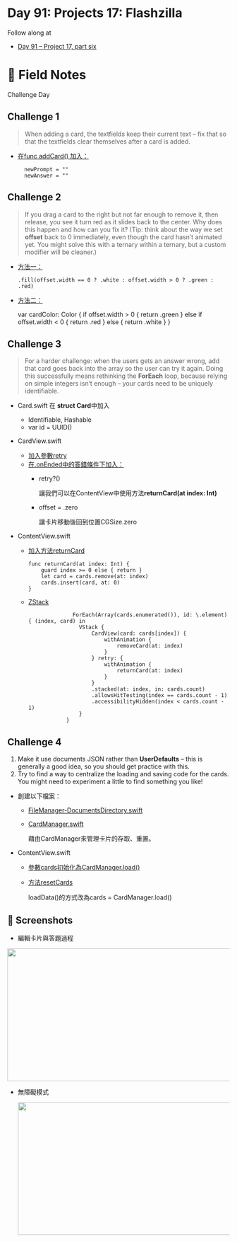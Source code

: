 # Day 91: Projects 17: Flashzilla

Follow along at 
- [Day 91 – Project 17, part six][1]

# 📒 Field Notes

Challenge Day
 
 
## Challenge 1

>When adding a card, the textfields keep their current text – fix that so that the textfields clear themselves after a card is added.

- [在func addCard() 加入：][2]

        newPrompt = ""
        newAnswer = ""


## Challenge 2

>If you drag a card to the right but not far enough to remove it, then release, you see it turn red as it slides back to the center. Why does this happen and how can you fix it? (Tip: think about the way we set **offset** back to 0 immediately, even though the card hasn’t animated yet. You might solve this with a ternary within a ternary, but a custom modifier will be cleaner.)

- [方法一：][3]

      .fill(offset.width == 0 ? .white : offset.width > 0 ? .green : .red)

- [方法二：][4]

    var cardColor: Color {
        if offset.width > 0 {
            return .green
        } else if offset.width < 0 {
            return .red
        } else {
            return .white
        }
    }

## Challenge 3
>For a harder challenge: when the users gets an answer wrong, add that card goes back into the array so the user can try it again. Doing this successfully means rethinking the **ForEach** loop, because relying on simple integers isn’t enough – your cards need to be uniquely identifiable.

- Card.swift
  在 **struct Card**中加入
   - Identifiable, Hashable
   - var id = UUID()

- CardView.swift
  - [加入參數retry][5]
  - [在.onEnded中的答錯條件下加入：][6]
    - retry?()
    
      讓我們可以在ContentView中使用方法**returnCard(at index: Int)**
    - offset = .zero
    
      讓卡片移動後回到位置CGSize.zero

- ContentView.swift
  - [加入方法returnCard][7]
        
        func returnCard(at index: Int) {
            guard index >= 0 else { return }
            let card = cards.remove(at: index)
            cards.insert(card, at: 0)
        }

  - [ZStack][8]
  
                      ForEach(Array(cards.enumerated()), id: \.element) { (index, card) in
                        VStack {
                            CardView(card: cards[index]) {
                                withAnimation {
                                    removeCard(at: index)
                                }
                            } retry: {
                                withAnimation {
                                    returnCard(at: index)
                                }
                            }
                            .stacked(at: index, in: cards.count)
                            .allowsHitTesting(index == cards.count - 1)
                            .accessibilityHidden(index < cards.count - 1)
                        }
                    }


## Challenge 4

1. Make it use documents JSON rather than **UserDefaults** – this is generally a good idea, so you should get practice with this.
2. Try to find a way to centralize the loading and saving code for the cards. You might need to experiment a little to find something you like!


- 創建以下檔案：
  - [FileManager-DocumentsDirectory.swift][9]
  - [CardManager.swift][10]
    
    藉由CardManager來管理卡片的存取、重置。
 
- ContentView.swift  
  - [參數cards初始化為CardManager.load()][11]
  - [方法resetCards][12]
  
    loadData()的方式改為cards = CardManager.load()

## 📸 Screenshots

- 編輯卡片與答題過程
  
<img width="600" height="300" src="https://github.com/VisionAce/Screenshoots/blob/main/Simulator%20Screen%20Recording%20-%20iPhone%2015%20Pro%20-%202023-12-12%20at%2014.44.26.gif"/>

- 無障礙模式

  <img width="600" height="300" src="https://github.com/VisionAce/Screenshoots/blob/main/Simulator%20Screen%20Recording%20-%20iPhone%2015%20Pro%20-%202023-12-12%20at%2014.56.21.gif"/>
  


[1]: https://www.hackingwithswift.com/100/swiftui/91
[2]: https://github.com/VisionAce/100DaysOfSwiftUI/blob/038a1ee7f3ffd63721eec6b23ed3e1acb69defce/Day91/View/EditCards.swift#L92C1-L93C23
[3]: https://github.com/VisionAce/100DaysOfSwiftUI/blob/038a1ee7f3ffd63721eec6b23ed3e1acb69defce/Day91/View/CardView.swift#L34
[4]: https://github.com/VisionAce/100DaysOfSwiftUI/blob/038a1ee7f3ffd63721eec6b23ed3e1acb69defce/Day91/View/CardView.swift#L35
[5]: https://github.com/VisionAce/100DaysOfSwiftUI/blob/038a1ee7f3ffd63721eec6b23ed3e1acb69defce/Day91/View/CardView.swift#L13
[6]: https://github.com/VisionAce/100DaysOfSwiftUI/blob/038a1ee7f3ffd63721eec6b23ed3e1acb69defce/Day91/View/CardView.swift#L78C1-L79C43
[7]: https://github.com/VisionAce/100DaysOfSwiftUI/blob/038a1ee7f3ffd63721eec6b23ed3e1acb69defce/Day91/View/ContentView.swift#L175C1-L179C6
[8]: https://github.com/VisionAce/100DaysOfSwiftUI/blob/038a1ee7f3ffd63721eec6b23ed3e1acb69defce/Day91/View/ContentView.swift#L51C1-L68C18
[9]: https://github.com/VisionAce/100DaysOfSwiftUI/blob/main/Day91/FileManager/FileManager-DocumentsDirectory.swift
[10]: https://github.com/VisionAce/100DaysOfSwiftUI/blob/main/Day91/FileManager/CardManager.swift
[11]: https://github.com/VisionAce/100DaysOfSwiftUI/blob/038a1ee7f3ffd63721eec6b23ed3e1acb69defce/Day91/View/ContentView.swift#L20
[12]: https://github.com/VisionAce/100DaysOfSwiftUI/blob/038a1ee7f3ffd63721eec6b23ed3e1acb69defce/Day91/View/ContentView.swift#L186
